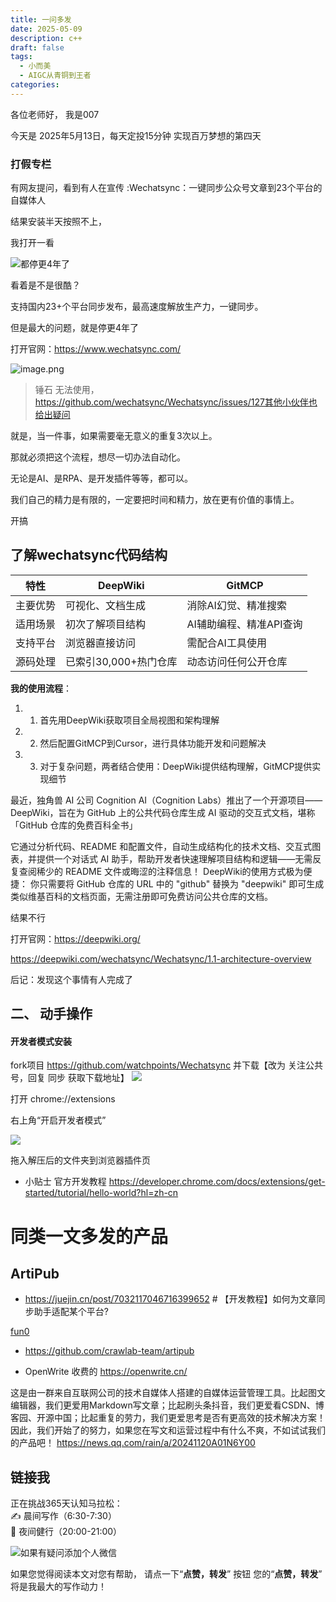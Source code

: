 ```yaml
---
title: 一问多发
date: 2025-05-09
description: c++
draft: false
tags:
  - 小而美
  - AIGC从青铜到王者
categories:
---
```


各位老师好， 我是007

今天是 2025年5月13日，每天定投15分钟  实现百万梦想的第四天

### 打假专栏

有网友提问，看到有人在宣传 :Wechatsync：一键同步公众号文章到23个平台的自媒体人

结果安装半天按照不上，

我打开一看

![都停更4年了](https://s2.loli.net/2025/05/19/65cxBIvw4aFojS1.png)

看着是不是很酷？

支持国内23+个平台同步发布，最高速度解放生产力，一键同步。

但是最大的问题，就是停更4年了

打开官网：https://www.wechatsync.com/

![image.png](https://s2.loli.net/2025/05/19/xnB9S6EUouW83rq.png)



> 锤石 无法使用，https://github.com/wechatsync/Wechatsync/issues/127其他小伙伴也给出疑问



就是，当一件事，如果需要毫无意义的重复3次以上。

那就必须把这个流程，想尽一切办法自动化。

无论是AI、是RPA、是开发插件等等，都可以。  

我们自己的精力是有限的，一定要把时间和精力，放在更有价值的事情上。

开搞

## 了解wechatsync代码结构

|特性|DeepWiki|GitMCP|
|---|---|---|
|主要优势|可视化、文档生成|消除AI幻觉、精准搜索|
|适用场景|初次了解项目结构|AI辅助编程、精准API查询|
|支持平台|浏览器直接访问|需配合AI工具使用|
|源码处理|已索引30,000+热门仓库|动态访问任何公开仓库|

**我的使用流程**：

1. 1. 首先用DeepWiki获取项目全局视图和架构理解
    
2. 2. 然后配置GitMCP到Cursor，进行具体功能开发和问题解决
    
3. 3. 对于复杂问题，两者结合使用：DeepWiki提供结构理解，GitMCP提供实现细节


最近，独角兽 AI 公司 Cognition AI（Cognition Labs）推出了一个开源项目——DeepWiki，旨在为 GitHub 上的公共代码仓库生成 AI 驱动的交互式文档，堪称「GitHub 仓库的免费百科全书」

它通过分析代码、README 和配置文件，自动生成结构化的技术文档、交互式图表，并提供一个对话式 AI 助手，帮助开发者快速理解项目结构和逻辑——无需反复查阅稀少的 README 文件或晦涩的注释信息！
DeepWiki的使用方式极为便捷： 你只需要将 GitHub 仓库的 URL 中的 "github" 替换为 "deepwiki" 即可生成类似维基百科的文档页面，无需注册即可免费访问公共仓库的文档。

结果不行

打开官网：https://deepwiki.org/


https://deepwiki.com/wechatsync/Wechatsync/1.1-architecture-overview


后记：发现这个事情有人完成了



## 二、 动手操作
#### 开发者模式安装

fork项目  https://github.com/watchpoints/Wechatsync 并下载【改为 关注公共号，回复 同步 获取下载地址】
![](https://money-1256465252.cos.ap-beijing.myqcloud.com/mac/20250519202326.png)

打开 chrome://extensions

右上角“开启开发者模式”

![](https://s2.loli.net/2025/05/19/KUH74wTuMZ5fCFB.png)

拖入解压后的文件夹到浏览器插件页


- 小贴士 官方开发教程 https://developer.chrome.com/docs/extensions/get-started/tutorial/hello-world?hl=zh-cn





#  同类一文多发的产品

##  ArtiPub

- https://juejin.cn/post/7032117046716399652 # 【开发教程】如何为文章同步助手适配某个平台?

[fun0](https://juejin.cn/user/2101921963339816/posts)

- https://github.com/crawlab-team/artipub

- OpenWrite 收费的
https://openwrite.cn/

这是由一群来自互联网公司的技术自媒体人搭建的自媒体运营管理工具。比起图文编辑器，我们更爱用Markdown写文章；比起刷头条抖音，我们更爱看CSDN、博客园、开源中国；比起重复的劳力，我们更爱思考是否有更高效的技术解决方案！因此，我们开始了的努力，如果您在写文和运营过程中有什么不爽，不如试试我们的产品吧！
https://news.qq.com/rain/a/20241120A01N6Y00

## 链接我

正在挑战365天认知马拉松：  
✍️ 晨间写作（6:30-7:30）   
🏃 夜间健行（20:00-21:00）


![如果有疑问添加个人微信](https://money-1256465252.cos.ap-beijing.myqcloud.com/2025/20250331222159.png)


如果您觉得阅读本文对您有帮助， 
请点一下“**点赞，转发**” 按钮
 您的“**点赞，转发**” 将是我最大的写作动力！






